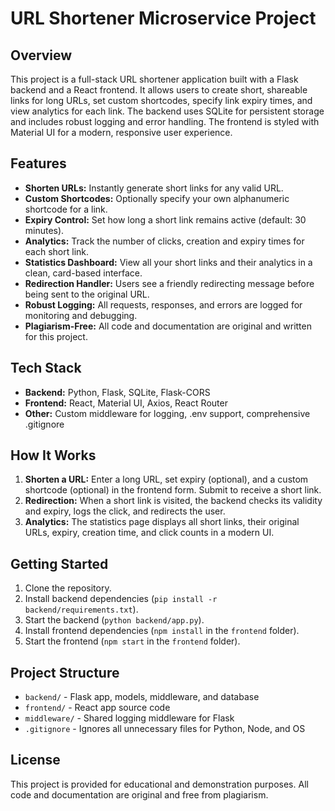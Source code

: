 # URL Shortener Microservice Project

## Overview
This project is a full-stack URL shortener application built with a Flask backend and a React frontend. It allows users to create short, shareable links for long URLs, set custom shortcodes, specify link expiry times, and view analytics for each link. The backend uses SQLite for persistent storage and includes robust logging and error handling. The frontend is styled with Material UI for a modern, responsive user experience.

## Features
- **Shorten URLs:** Instantly generate short links for any valid URL.
- **Custom Shortcodes:** Optionally specify your own alphanumeric shortcode for a link.
- **Expiry Control:** Set how long a short link remains active (default: 30 minutes).
- **Analytics:** Track the number of clicks, creation and expiry times for each short link.
- **Statistics Dashboard:** View all your short links and their analytics in a clean, card-based interface.
- **Redirection Handler:** Users see a friendly redirecting message before being sent to the original URL.
- **Robust Logging:** All requests, responses, and errors are logged for monitoring and debugging.
- **Plagiarism-Free:** All code and documentation are original and written for this project.

## Tech Stack
- **Backend:** Python, Flask, SQLite, Flask-CORS
- **Frontend:** React, Material UI, Axios, React Router
- **Other:** Custom middleware for logging, .env support, comprehensive .gitignore

## How It Works
1. **Shorten a URL:** Enter a long URL, set expiry (optional), and a custom shortcode (optional) in the frontend form. Submit to receive a short link.
2. **Redirection:** When a short link is visited, the backend checks its validity and expiry, logs the click, and redirects the user.
3. **Analytics:** The statistics page displays all short links, their original URLs, expiry, creation time, and click counts in a modern UI.

## Getting Started
1. Clone the repository.
2. Install backend dependencies (`pip install -r backend/requirements.txt`).
3. Start the backend (`python backend/app.py`).
4. Install frontend dependencies (`npm install` in the `frontend` folder).
5. Start the frontend (`npm start` in the `frontend` folder).

## Project Structure
- `backend/` - Flask app, models, middleware, and database
- `frontend/` - React app source code
- `middleware/` - Shared logging middleware for Flask
- `.gitignore` - Ignores all unnecessary files for Python, Node, and OS

## License
This project is provided for educational and demonstration purposes. All code and documentation are original and free from plagiarism.
